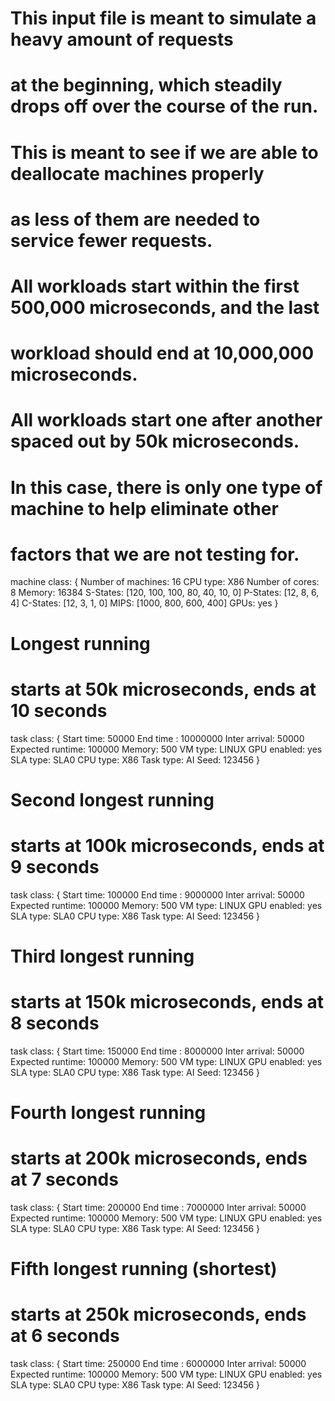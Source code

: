 # This input file is meant to simulate a heavy amount of requests
# at the beginning, which steadily drops off over the course of the run.
# This is meant to see if we are able to deallocate machines properly
# as less of them are needed to service fewer requests.
# All workloads start within the first 500,000 microseconds, and the last
# workload should end at 10,000,000 microseconds.
# All workloads start one after another spaced out by 50k microseconds.
# In this case, there is only one type of machine to help eliminate other
# factors that we are not testing for.
machine class:
{
        Number of machines: 16
        CPU type: X86
        Number of cores: 8
        Memory: 16384
        S-States: [120, 100, 100, 80, 40, 10, 0]
        P-States: [12, 8, 6, 4]
        C-States: [12, 3, 1, 0]
        MIPS: [1000, 800, 600, 400]
        GPUs: yes
}
# Longest running
# starts at 50k microseconds, ends at 10 seconds
task class:
{
        Start time: 50000
        End time : 10000000
        Inter arrival: 50000
        Expected runtime: 100000
        Memory: 500
        VM type: LINUX
        GPU enabled: yes
        SLA type: SLA0
        CPU type: X86
        Task type: AI
        Seed: 123456
}
# Second longest running
# starts at 100k microseconds, ends at 9 seconds
task class:
{
        Start time: 100000
        End time : 9000000
        Inter arrival: 50000
        Expected runtime: 100000
        Memory: 500
        VM type: LINUX
        GPU enabled: yes
        SLA type: SLA0
        CPU type: X86
        Task type: AI
        Seed: 123456
}
# Third longest running
# starts at 150k microseconds, ends at 8 seconds
task class:
{
        Start time: 150000
        End time : 8000000
        Inter arrival: 50000
        Expected runtime: 100000
        Memory: 500
        VM type: LINUX
        GPU enabled: yes
        SLA type: SLA0
        CPU type: X86
        Task type: AI
        Seed: 123456
}
# Fourth longest running
# starts at 200k microseconds, ends at 7 seconds
task class:
{
        Start time: 200000
        End time : 7000000
        Inter arrival: 50000
        Expected runtime: 100000
        Memory: 500
        VM type: LINUX
        GPU enabled: yes
        SLA type: SLA0
        CPU type: X86
        Task type: AI
        Seed: 123456
}
# Fifth longest running (shortest)
# starts at 250k microseconds, ends at 6 seconds
task class:
{
        Start time: 250000
        End time : 6000000
        Inter arrival: 50000
        Expected runtime: 100000
        Memory: 500
        VM type: LINUX
        GPU enabled: yes
        SLA type: SLA0
        CPU type: X86
        Task type: AI
        Seed: 123456
}
